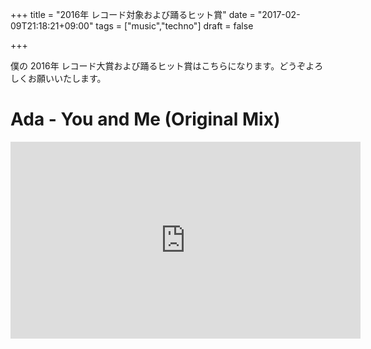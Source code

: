 +++
title = "2016年 レコード対象および踊るヒット賞"
date = "2017-02-09T21:18:21+09:00"
tags = ["music","techno"]
draft = false

+++

僕の 2016年 レコード大賞および踊るヒット賞はこちらになります。どうぞよろしくお願いいたします。

# Ada - You and Me (Original Mix)

<div class="iframe-content">
<iframe width="560" height="315" src="https://www.youtube.com/embed/wWka1Hl88aU" frameborder="0" allowfullscreen></iframe>
</div>
